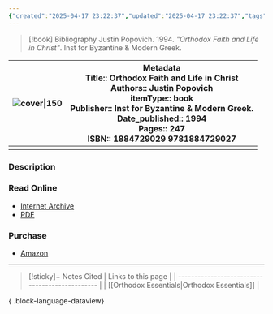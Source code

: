 ```yaml
---
{"created":"2025-04-17 23:22:37","updated":"2025-04-17 23:22:37","tags":["resource/book"],"dg-publish":true,"permalink":"/01-library/orthodox-faith-and-life-in-christ-st-justin-popovich/","dgPassFrontmatter":true,"noteIcon":""}
---
```



> [!book] Bibliography
> Justin Popovich. 1994. *"Orthodox Faith and Life in Christ"*. Inst for Byzantine & Modern Greek.




| ![cover\|150](http://books.google.com/books/content?id=No_APQAACAAJ&printsec=frontcover&img=1&zoom=1&source=gbs_api) | Metadata  <br>**Title**:: Orthodox Faith and Life in Christ<br>**Authors**:: Justin Popovich<br>**itemType**:: book<br>**Publisher**:: Inst for Byzantine & Modern Greek.<br>**Date_published**:: 1994<br>**Pages**:: 247<br>**ISBN**:: 1884729029 9781884729027 |
| -------------------------------------------------------------------------------------------------------------------- | ---------------------------------------------------------------------------------------------------------------------------------------------------------------------------------------------------------------------------------------------------------------- |
|                                                                                                                      |                                                                                                                                                                                                                                                                  |




### Description

### Read Online
- [Internet Archive](https://archive.org/details/FatherJustinPopovitchOrthodoxFaithAndLifeInChrist)
- [PDF](https://ia903205.us.archive.org/7/items/FatherJustinPopovitchOrthodoxFaithAndLifeInChrist/Father%20Justin%20Popovictch%20-%20Orthodox%20Faith%20and%20Life%20in%20Christ.pdf)
### Purchase
- [Amazon](https://amzn.to/3Y58kTb)


___


>[!sticky]+ Notes Cited
> | Links to this page                              |
> | ----------------------------------------------- |
> | [[Orthodox Essentials\|Orthodox Essentials]] |
> 
{ .block-language-dataview}